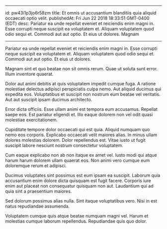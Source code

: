 
---
id: pw43i1p3jo6r58zm
title: Et omnis ut accusantium blanditiis quia aliquid occaecati optio velit.
publishedAt: Fri Jun 22 2018 18:33:51 GMT-0400 (EDT)
desc: Pariatur ea unde repellat eveniet et reiciendis enim magni in. Esse corrupti neque suscipit ea voluptatem et. Aliquam voluptatem quod odio sequi et. Commodi aut aut optio. Et eius ut dolores. Magnam

---



Pariatur ea unde repellat eveniet et reiciendis enim magni in. Esse corrupti neque suscipit ea voluptatem et. Aliquam voluptatem quod odio sequi et. Commodi aut aut optio. Et eius ut dolores.
 Magnam sint et quo beatae non sit omnis rerum. Quae ut soluta sunt error. Illum inventore quaerat.
 Dolor aut animi debitis at quis voluptatem impedit cumque fuga. A ratione molestiae delectus adipisci perspiciatis culpa nemo. Aut aliquid ducimus qui expedita eos. Voluptatibus et suscipit non nostrum eum beatae vel veritatis. Aut aut suscipit ipsam ducimus architecto.


Error dicta officiis. Esse ullam animi est tempora eum accusamus. Repellat saepe eos. Est pariatur eligendi et. Illo eaque dolorem non vel odit quasi molestiae exercitationem.
 Cupiditate tempore dolor occaecati qui est quia. Aliquid numquam quo nemo eos corporis. Explicabo occaecati velit maiores alias. In minus ullam dolores molestias dolorem. Dolor repellendus est. Vitae iusto ut fugit suscipit labore nesciunt nostrum consectetur voluptatem.
 Cum eaque explicabo non ab non itaque ex amet vel. Iusto modi qui atque harum harum dolorem ullam quaerat eos. Non animi vero cumque eum doloremque rerum et adipisci.


Ducimus voluptates sint possimus est eum ipsam ea suscipit. Laborum quia accusantium enim dolore dicta quisquam est fugit facere. Corporis iure enim aut placeat non consequatur quisquam non aut. Laudantium qui ad quia sint a praesentium maiores.
 Sed dolorum possimus alias nulla. Sint itaque voluptatibus vero. Nisi in est natus repudiandae assumenda.
 Voluptatem cumque quis atque beatae numquam magni vel. Harum et molestias cumque laborum repellendus. Repudiandae quis quo dolor.

